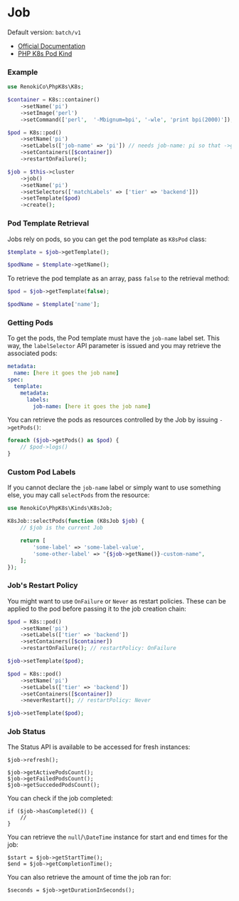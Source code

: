 # Job

Default version: `batch/v1`

* [Official Documentation](https://kubernetes.io/docs/concepts/workloads/controllers/job/)
* [PHP K8s Pod Kind](pod.md)

### Example

```php
use RenokiCo\PhpK8s\K8s;

$container = K8s::container()
    ->setName('pi')
    ->setImage('perl')
    ->setCommand(['perl',  '-Mbignum=bpi', '-wle', 'print bpi(2000)']);

$pod = K8s::pod()
    ->setName('pi')
    ->setLabels(['job-name' => 'pi']) // needs job-name: pi so that ->getPods() can work
    ->setContainers([$container])
    ->restartOnFailure();

$job = $this->cluster
    ->job()
    ->setName('pi')
    ->setSelectors(['matchLabels' => ['tier' => 'backend']])
    ->setTemplate($pod)
    ->create();
```

### Pod Template Retrieval

Jobs rely on pods, so you can get the pod template as `K8sPod` class:

```php
$template = $job->getTemplate();

$podName = $template->getName();
```

To retrieve the pod template as an array, pass `false` to the retrieval method:

```php
$pod = $job->getTemplate(false);

$podName = $template['name'];
```

### Getting Pods

To get the pods, the Pod template must have the `job-name` label set. This way, the `labelSelector` API parameter is issued and you may retrieve the associated pods:

```yaml
metadata:
  name: [here it goes the job name]
spec:
  template:
    metadata:
      labels:
        job-name: [here it goes the job name]
```

You can retrieve the pods as resources controlled by the Job by issuing `->getPods()`:

```php
foreach ($job->getPods() as $pod) {
    // $pod->logs()
}
```

### Custom Pod Labels

If you cannot declare the `job-name` label or simply want to use something else, you may call `selectPods` from the resource:

```php
use RenokiCo\PhpK8s\Kinds\K8sJob;

K8sJob::selectPods(function (K8sJob $job) {
    // $job is the current Job

    return [
        'some-label' => 'some-label-value',
        'some-other-label' => "{$job->getName()}-custom-name",
    ];
});
```

### Job's Restart Policy

You might want to use `OnFailure` or `Never` as restart policies. These can be applied to the pod before passing it to the job creation chain:

```php
$pod = K8s::pod()
    ->setName('pi')
    ->setLabels(['tier' => 'backend'])
    ->setContainers([$container])
    ->restartOnFailure(); // restartPolicy: OnFailure

$job->setTemplate($pod);
```

```php
$pod = K8s::pod()
    ->setName('pi')
    ->setLabels(['tier' => 'backend'])
    ->setContainers([$container])
    ->neverRestart(); // restartPolicy: Never

$job->setTemplate($pod);
```

### Job Status

The Status API is available to be accessed for fresh instances:

```
$job->refresh();

$job->getActivePodsCount();
$job->getFailedPodsCount();
$job->getSuccededPodsCount();
```

You can check if the job completed:

```
if ($job->hasCompleted()) {
    //
}
```

You can retrieve the `null`/`\DateTime` instance for start and end times for the job:

```
$start = $job->getStartTime();
$end = $job->getCompletionTime();
```

You can also retrieve the amount of time the job ran for:

```
$seconds = $job->getDurationInSeconds();
```
